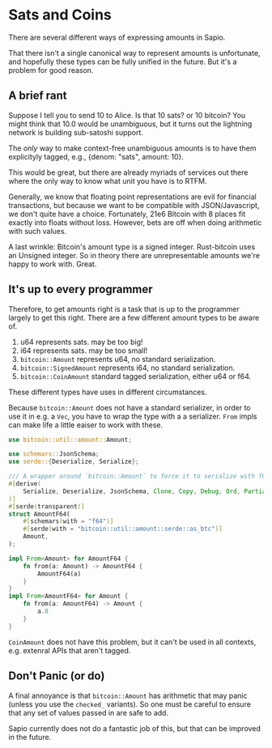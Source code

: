 # Sats and Coins

There are several different ways of expressing amounts in Sapio.

That there isn't a single canonical way to represent amounts is unfortunate,
and hopefully these types can be fully unified in the future. But it's a
problem for good reason.

## A brief rant


Suppose I tell you to send 10 to Alice. Is that 10 sats? or 10 bitcoin? You
might think that 10.0 would be unambiguous, but it turns out the lightning
network is building sub-satoshi support.

The *only* way to make context-free unambiguous amounts is to have them
explicityly tagged, e.g., {denom: "sats", amount: 10}.

This would be great, but there are already myriads of services out there
where the only way to know what unit you have is to RTFM.

Generally, we know that floating point representations are evil for financial
transactions, but because we want to be compatible with JSON/Javascript, we
don't quite have a choice. Fortunately, 21e6 Bitcoin with 8 places fit
exactly into floats without loss. However, bets are off when doing arithmetic
with such values.

A last wrinkle: Bitcoin's amount type is a signed integer. Rust-bitcoin uses an Unsigned integer. So in theory there are unrepresentable amounts we're happy to work with. Great.

## It's up to every programmer

Therefore, to get amounts right is a task that is up to the programmer
largely to get this right. There are a few different amount types to be aware
of.

1. u64 represents sats. may be too big!
1. i64 represents sats. may be too small!
1. `bitcoin::Amount` represents u64, no standard serialization.
1. `bitcoin::SignedAmount` represents i64, no standard serialization.
1. `bitcoin::CoinAmount` standard tagged serialization, either u64 or f64.

These different types have uses in different circumstances.

Because `bitcoin::Amount` does not have a standard serializer, in order to
use it in e.g. a `Vec`, you have to wrap the type with a a serializer. `From` impls can make life a little eaiser to work with these.

```rust
use bitcoin::util::amount::Amount;

use schemars::JsonSchema;
use serde::{Deserialize, Serialize};

/// A wrapper around `bitcoin::Amount` to force it to serialize with f64.
#[derive(
    Serialize, Deserialize, JsonSchema, Clone, Copy, Debug, Ord, PartialOrd, PartialEq, Eq,
)]
#[serde(transparent)]
struct AmountF64(
    #[schemars(with = "f64")]
    #[serde(with = "bitcoin::util::amount::serde::as_btc")]
    Amount,
);

impl From<Amount> for AmountF64 {
    fn from(a: Amount) -> AmountF64 {
        AmountF64(a)
    }
}
impl From<AmountF64> for Amount {
    fn from(a: AmountF64) -> Amount {
        a.0
    }
}
```

`CoinAmount` does not have this problem, but it can't be used in all
contexts, e.g. extenral APIs that aren't tagged.


## Don't Panic (or do)

A final annoyance is that `bitcoin::Amount` has arithmetic that may panic
(unless you use the `checked_` variants). So one must be careful to ensure
that any set of values passed in are safe to add.

Sapio currently does not do a fantastic job of this, but that can be improved
in the future.
